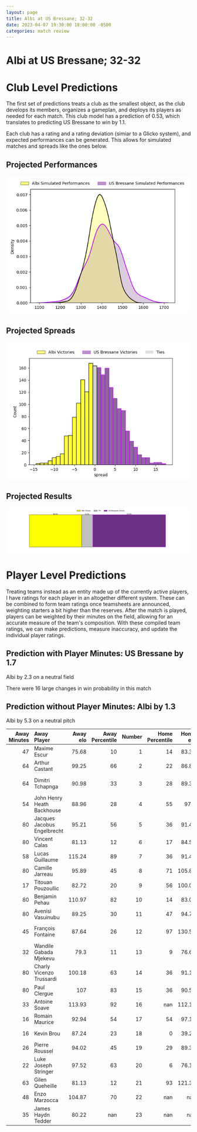 ```yaml
---  
layout: page  
title: Albi at US Bressane; 32-32  
date: 2023-04-07 19:30:00 18:00:00 -0500  
categories: match review  
---
```

# Albi at US Bressane; 32-32

# Club Level Predictions


The first set of predictions treats a club as the smallest object, as the club develops its members, organizes a gameplan, and deploys its players as needed for each match. This club model has a prediction of 0.53, which translates to predicting US Bressane to win by 1.1.

Each club has a rating and a rating deviation (simiar to a Glicko system), and expected performances can be generated. This allows for simulated matches and spreads like the ones below.
## Projected Performances


![Projected Performances](plots/performances_2023-04-07-USBressane-Albi.png)
## Projected Spreads


![Projected Spreads](plots/spreads_2023-04-07-USBressane-Albi.png)
## Projected Results


![Projected Results](plots/resultbar_2023-04-07-USBressane-Albi.png)
# Player Level Predictions


Treating teams instead as an entity made up of the currently active players, I have ratings for each player in an altogether different system. These can be combined to form team ratings once teamsheets are announced, weighting starters a bit higher than the reserves. After the match is played, players can be weighted by their minutes on the field, allowing for an accurate measure of the team's composition. With these compiled team ratings, we can make predictions, measure inaccuracy, and update the individual player ratings.
## Prediction with Player Minutes: US Bressane by 1.7


Albi by 2.3 on a neutral field

There were 16 large changes in win probability in this match
## Prediction without Player Minutes: Albi by 1.3


Albi by 5.3 on a neutral pitch



|   Away Minutes | Away Player                 |   Away elo |   Away Percentile |   Number |   Home Percentile |   Home elo | Home Player                 |   Home Minutes |
|---------------:|:----------------------------|-----------:|------------------:|---------:|------------------:|-----------:|:----------------------------|---------------:|
|             47 | Maxime Escur                |      75.68 |                10 |        1 |                14 |      83.32 | Vazha Kapanadze             |             70 |
|             64 | Arthur Castant              |      99.25 |                66 |        2 |                22 |      86.83 | Clément Jullien             |             64 |
|             64 | Dimitri Tchapnga            |      90.98 |                33 |        3 |                28 |      89.34 | Willem Johannes Harmse      |             70 |
|             54 | John Henry Heath Backhouse  |      88.96 |                28 |        4 |                55 |      97.1  | Koen Bloemen                |             32 |
|             80 | Jacques Jacobus Engelbrecht |      95.21 |                56 |        5 |                36 |      91.48 | Marius Constantin Antonescu |             80 |
|             80 | Vincent Calas               |      81.13 |                12 |        6 |                17 |      84.51 | Nicolas Tachat              |             64 |
|             58 | Lucas Guillaume             |     115.24 |                89 |        7 |                36 |      91.43 | Loïc Baradel                |             80 |
|             80 | Camille Jarreau             |      95.89 |                45 |        8 |                71 |     105.84 | TJ Ioane                    |             41 |
|             17 | Titouan Pouzoullic          |      82.72 |                20 |        9 |                56 |     100.08 | Jérémy Valençot             |             80 |
|             80 | Benjamin Pehau              |     110.97 |                82 |       10 |                14 |      83.04 | Christian Lacombe           |             80 |
|             80 | Avenisi Vasuinubu           |      89.25 |                30 |       11 |                47 |      94.75 | Kavekini Tabu               |             80 |
|             45 | François Fontaine           |      87.64 |                26 |       12 |                97 |     130.52 | Parataiso Silafai-Lea'ana   |             80 |
|             32 | Wandile Gabada  Mjekevu     |      79.3  |                11 |       13 |                 9 |      76.68 | Maile Mamao                 |             80 |
|             80 | Charly Vicenzo Trussardi    |     100.18 |                63 |       14 |                36 |      91.19 | Élie De Fleurian            |             80 |
|             80 | Paul Clergue                |     107    |                83 |       15 |                36 |      90.59 | Audric Sanlaville           |             80 |
|             33 | Antoine Soave               |     113.93 |                92 |       16 |               nan |     112.17 | Quentin Drancourt           |             10 |
|             16 | Romain Maurice              |      92.94 |                54 |       17 |                54 |      97.17 | Sione Anga'aelangi          |             16 |
|             16 | Kevin Brou                  |      87.24 |                23 |       18 |                 0 |      39.27 | Erich de Jager              |             10 |
|             26 | Pierre Roussel              |      94.02 |                45 |       19 |                29 |      89.31 | Monty Leverstein            |             48 |
|             22 | Luke Joseph Stringer        |      97.52 |                63 |       20 |                 6 |      76.14 | Dimitri Jean Etienne        |             16 |
|             63 | Gilen Queheille             |      81.13 |                12 |       21 |                93 |     121.38 | Lucas Lyons                 |             39 |
|             48 | Enzo Marzocca               |     104.87 |                70 |       22 |               nan |     nan    | nan                         |            nan |
|             35 | James Haydn Tedder          |      80.22 |               nan |       23 |               nan |     nan    | nan                         |            nan |

